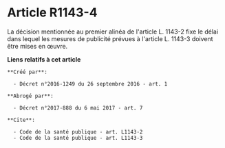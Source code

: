 # Article R1143-4

La décision mentionnée au premier alinéa de l'article L. 1143-2 fixe le délai dans lequel les mesures de publicité prévues à
l'article L. 1143-3 doivent être mises en œuvre.

**Liens relatifs à cet article**

	**Créé par**:

	  - Décret n°2016-1249 du 26 septembre 2016 - art. 1

	**Abrogé par**:

	  - Décret n°2017-888 du 6 mai 2017 - art. 7

	**Cite**:

	  - Code de la santé publique - art. L1143-2
	  - Code de la santé publique - art. L1143-3

